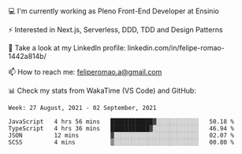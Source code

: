 💻 I'm currently working as Pleno Front-End Developer at Ensinio

⚡ Interested in Next.js, Serverless, DDD, TDD and Design Patterns

👥 Take a look at my LinkedIn profile: linkedin.com/in/felipe-romao-1442a814b/

📫 How to reach me: feliperomao.a@gmail.com

📊 Check my stats from WakaTime (VS Code) and GitHub:

<!--START_SECTION:waka-->
```text
Week: 27 August, 2021 - 02 September, 2021

JavaScript   4 hrs 56 mins   ████████████▓░░░░░░░░░░░░   50.18 % 
TypeScript   4 hrs 36 mins   ███████████▓░░░░░░░░░░░░░   46.94 % 
JSON         12 mins         ▓░░░░░░░░░░░░░░░░░░░░░░░░   02.07 % 
SCSS         4 mins          ▒░░░░░░░░░░░░░░░░░░░░░░░░   00.80 % 
```
<!--END_SECTION:waka-->
